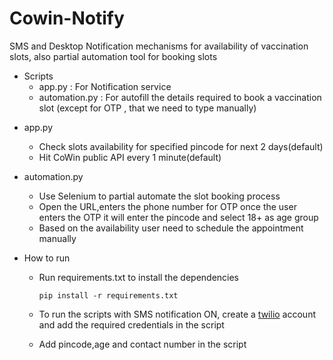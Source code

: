 # Cowin-Notify
SMS and Desktop Notification mechanisms for availability of vaccination slots, also partial automation tool for booking slots

- Scripts
	-	app.py        : For Notification service
	-	automation.py : For autofill the details required to book a vaccination slot (except for OTP , that we need to type manually)

* app.py 
	* Check slots availability for specified pincode for next 2 days(default)
	* Hit CoWin public API every 1 minute(default)

* automation.py
	* Use Selenium to partial automate the slot booking process
	* Open the URL,enters the phone number for OTP once the user enters the OTP it will enter the pincode and select 18+ as age group
	* Based on the availability user need to schedule the appointment manually

* How to run
	* Run requirements.txt to install the dependencies

		` pip install -r requirements.txt `

	* To run the scripts with SMS notification ON, create a [twilio](https://www.twilio.com/referral/BCRLIu) account and add the required credentials in the script
	* Add pincode,age and contact number in the script

